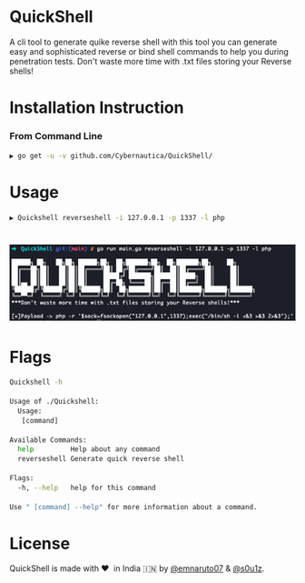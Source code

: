 # QuickShell
A cli tool to generate quike reverse shell with this tool you can generate easy and sophisticated reverse or bind shell commands to help you during penetration tests. Don't waste more time with .txt files storing your Reverse shells!

# Installation Instruction
### From Command Line
```bash
▶ go get -u -v github.com/Cybernautica/QuickShell/
```
# Usage

```bash
▶ Quickshell reverseshell -i 127.0.0.1 -p 1337 -l php

```
<h1 align="left">
  <img src="/images/img.png" alt="Quickshell" width="600px"></a>
  <br>
</h1>

# Flags
```bash
Quickshell -h

Usage of ./Quickshell:
  Usage:
   [command]

Available Commands:
  help         Help about any command
  reverseshell Generate quick reverse shell

Flags:
  -h, --help   help for this command

Use " [command] --help" for more information about a command.

```
# License
QuickShell is made with :heart:&nbsp; in India :india: by [@emnaruto07](https://twitter.com/emnaruto07) & [@s0u1z](https://twitter.com/Shreyasbhat4).
